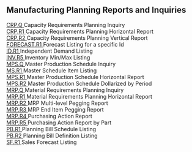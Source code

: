 ##  Manufacturing Planning Reports and Inquiries

<PageHeader />

[ CRP.Q ](../../../rover/AP-OVERVIEW/AP-ENTRY/AP-E/CHECKS-E/AP-CONTROL/GLCHART-E/GLCHART-E-1/GLCHART-R2/COST-CONTROL/WC-E/WC-E-1/CRP-P1/CRP-P1-1/CRP-CONTROL/CRP-CONTROL-1/CRP-Q) Capacity Requirements Planning Inquiry   
[ CRP.R1 ](CRP-R1/README.md) Capacity Requirements Planning Horizontal Report   
[ CRP.R2 ](CRP-R2/README.md) Capacity Requirements Planning Vertical Report   
[ FORECAST.R1 ](FORECAST-R1/README.md) Forecast Listing for a specific Id   
[ ID.R1 ](ID-R1/README.md) Independent Demand Listing   
[ INV.R5 ](INV-R5/README.md) Inventory Min/Max Listing   
[ MPS.Q ](MPS-Q/README.md) Master Production Schedule Inquiry   
[ MS.R1 ](MS-R1/README.md) Master Schedule Item Listing   
[ MPS.R1 ](MPS-R1/README.md) Master Production Schedule Horizontal Report   
[ MPS.R2 ](MPS-R2/README.md) Master Production Schedule Dollarized by Period   
[ MRP.Q ](MRP-Q/README.md) Material Requirements Planning Inquiry   
[ MRP.R1 ](MRP-R1/README.md) Material Requirements Planning Horizontal Report   
[ MRP.R2 ](MRP-R2/README.md) MRP Multi-level Pegging Report   
[ MRP.R3 ](MRP-R3/README.md) MRP End Item Pegging Report   
[ MRP.R4 ](MRP-R4/README.md) Purchasing Action Report   
[ MRP.R5 ](MRP-R5/README.md) Purchasing Action Report by Part   
[ PB.R1 ](PB-R1/README.md) Planning Bill Schedule Listing   
[ PB.R2 ](PB-R2/README.md) Planning Bill Definition Listing   
[ SF.R1 ](SF-R1/README.md) Sales Forecast Listing   
  
<badge text= "Version 8.10.57" vertical="middle" />

<PageFooter />